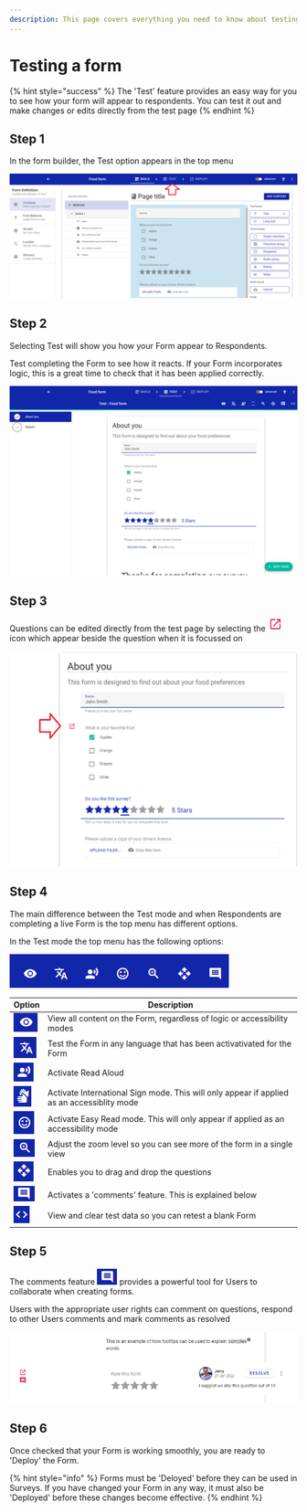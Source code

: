 ```yaml
---
description: This page covers everything you need to know about testing a form
---
```


# Testing a form

{% hint style="success" %}
The 'Test' feature provides an easy way for you to see how your form will appear to respondents.  You can test it out and make changes or edits directly from the test page
{% endhint %}

## Step 1

In the form builder, the Test option appears in the top menu

![](<../../.gitbook/assets/image (315).png>)

## Step 2

Selecting Test will show you how your Form appear to Respondents.  &#x20;

Test completing the Form to see how it reacts.  If your Form incorporates logic, this is a great time to check that it has been applied correctly.

![](<../../.gitbook/assets/image (301).png>)

## Step 3

Questions can be edited directly from the test page by selecting the ![](<../../.gitbook/assets/image (331) (1).png>)icon which appear beside the question when it is focussed on

&#x20;

![](<../../.gitbook/assets/image (329) (1).png>)

## Step 4

The main difference between the Test mode and when Respondents are completing a live Form is the top menu has different options.

In the Test mode the top menu has the following options:

![](<../../.gitbook/assets/image (330) (1).png>)

| Option                                                   | Description                                                                                 |
| -------------------------------------------------------- | ------------------------------------------------------------------------------------------- |
| ![](<../../.gitbook/assets/image (310) (1) (1).png>)     | View all content on the Form, regardless of logic or accessibility modes                    |
| ![](<../../.gitbook/assets/image (321) (1).png>)         | Test the Form in any language that has been activativated for the Form                      |
| ![](<../../.gitbook/assets/image (296) (1) (1).png>)     | Activate Read Aloud                                                                         |
| ![](<../../.gitbook/assets/image (316).png>)             | Activate International Sign mode.  This will only appear if applied as an accessiblity mode |
| ![](<../../.gitbook/assets/image (302).png>)             | Activate Easy Read mode.  This will only appear if applied as an accessibility mode         |
| ![](<../../.gitbook/assets/image (308).png>)             | Adjust the zoom level so you can see more of the form in a single view                      |
| ![](<../../.gitbook/assets/image (306) (1).png>)         | Enables you to drag and drop the questions                                                  |
| ![](<../../.gitbook/assets/image (327) (1) (1) (1).png>) | Activates a 'comments' feature.  This is explained below                                    |
| ![](<../../.gitbook/assets/image (326) (1).png>)         | View and clear test data so you can retest a blank Form                                     |

## Step 5

The comments feature ![](<../../.gitbook/assets/image (325) (1) (1) (1).png>) provides a powerful tool for Users to collaborate when creating forms.

Users with the appropriate user rights can comment on questions, respond to other Users comments and mark comments as resolved

![](<../../.gitbook/assets/image (313) (1).png>)

## Step 6

Once checked that your Form is working smoothly, you are ready to 'Deploy' the Form.

{% hint style="info" %}
Forms must be 'Deloyed' before they can be used in Surveys.   If you have changed your Form in any way, it must also be 'Deployed' before these changes become effective.
{% endhint %}
